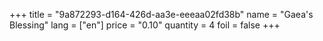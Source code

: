 +++
title = "9a872293-d164-426d-aa3e-eeeaa02fd38b"
name = "Gaea's Blessing"
lang = ["en"]
price = "0.10"
quantity = 4
foil = false
+++
